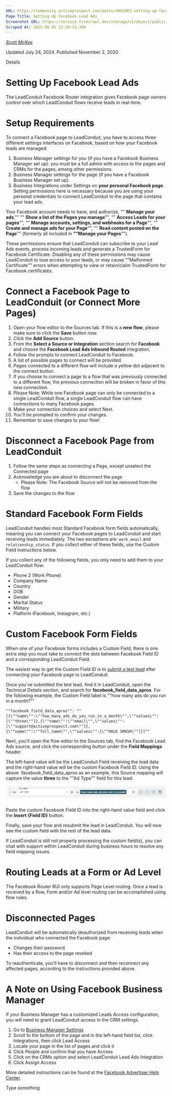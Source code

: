 ```yaml
---
URL: https://community.activeprospect.com/posts/4062063-setting-up-facebook-lead-ads
Page Title: Setting Up Facebook Lead Ads
Screenshot URL: https://service.firecrawl.dev/storage/v1/object/public/media/screenshot-ea324aa1-0000-4e12-9465-21bad742f682.png
Scraped At: 2025-06-02 22:29:33.368
---
```



[_Scott McKee_](https://community.activeprospect.com/memberships/7557680-scott-mckee)

Updated July 24, 2024. Published November 2, 2020.

Details

# Setting Up Facebook Lead Ads

The LeadConduit Facebook Router integration gives Facebook page owners control over which LeadConduit flows receive leads in real-time.

# Setup Requirements

To connect a Facebook page to LeadConduit, you have to access three different settings interfaces on Facebook, based on how your Facebook leads are managed:

1. Business Manager settings for you (if you have a Facebook Business Manager set up): you must be a full admin with access to the pages and CRMs for the pages, among other permissions.
2. Business Manager settings for the page (if you have a Facebook Business Manager set up).
3. Business Integrations under Settings on **your personal Facebook page**. Setting permissions here is necessary because you are using your personal credentials to connect LeadConduit to the page that contains your lead ads.

Your Facebook account needs to have, and authorize, "" **Manage your ads**,"" "" **Show a list of the Pages you manage**"", "" **Access Leads for your pages**"", "" **Manage accounts, settings, and webhooks for a Page**"", "" **Create and manage ads for your Page**"", "" **Read content posted on the Page**"" (formerly all included in **""Manage your Pages**"").

These permissions ensure that LeadConduit can subscribe to your Lead Ads events, process incoming leads and generate a TrustedForm for Facebook Certificate. Disabling any of these permissions may cause LeadConduit to lose access to your leads, or may cause ""Malformed Certificate"" errors when attempting to view or retain/claim TrustedForm for Facebook certificates.

# Connect a Facebook Page to LeadConduit (or Connect More Pages)

1. Open your flow editor to the Sources tab. If this is a **new flow**, please make sure to click the **Save** button now.
2. Click the **Add Source** button.
3. From the **Select a Source or Integration** section search for **Facebook** and choose the **Facebook Lead Ads Inbound Routed** integration.
4. Follow the prompts to connect LeadConduit to Facebook.
5. A list of possible pages to connect will be provided.
6. Pages connected to a different flow will include a yellow dot adjacent to the connect button.
1. If you choose to connect a page to a flow that was previously connected to a different flow, the previous connection will be broken in favor of this new connection.
2. Please Note: While one Facebook page can only be connected to a single LeadConduit flow, a single LeadConduit flow can have connections to many Facebook pages.
7. Make your connection choices and select Next.
8. You'll be prompted to confirm your changes.
9. Remember to save changes to your flow!

# Disconnect a Facebook Page from LeadConduit

1. Follow the same steps as connecting a Page, except unselect the Connected page
2. Acknowledge you are about to disconnect the page
   - Please Note: The Facebook Source will not be removed from the flow
3. Save the changes to the flow

# Standard Facebook Form Fields

LeadConduit handles most Standard Facebook form fields automatically, meaning you can connect your Facebook pages to LeadConduit and start receiving leads immediately. The two exceptions are: `work_email` and `relationship_status`. If you collect either of these fields, use the Custom Field instructions below.

If you collect any of the following fields, you only need to add them to your LeadConduit flow:

- Phone 2 (Work Phone)
- Company Name
- Country
- DOB
- Gender
- Marital Status
- Military
- Platform (Facebook, Instagram, etc.)

# Custom Facebook Form Fields

When one of your Facebook forms includes a Custom Field, there is one extra step you must take to connect the dots between Facebook Field ID and a corresponding LeadConduit Field.

The easiest way to get the Custom Field ID is to [submit a test lead](https://developers.facebook.com/tools/lead-ads-testing/) after connecting your Facebook page to LeadConduit.

Once you've submitted the test lead, find it in LeadConduit, open the Technical Details section, and search for **facebook\_field\_data\_apros**. For the following example, the Custom Field label is ""how many ads do you run in a month?""

```
""facebook_field_data_apros"": ""[{\""name\"":\""how_many_ads_do_you_run_in_a_month\"",\""values\"":[\""three\""]},{\""name\"":\""email\"",\""values\"":[\""support@activeprospecct.com\""]},{\""name\"":\""full_name\"",\""values\"":[\""HULK SMASH\""]}]""
```

Next, you'll open the flow editor to the Sources tab, find the Facebook Lead Ads source, and click the corresponding button under the **Field Mappings** header.

The left-hand value will be the LeadConduit Field receiving the lead data and the right-hand value will be the custom Facebook Field ID. Using the above  facebook\_field\_data\_apros as an example, this Source mapping will capture the value **three** to the ""Ad Type"" field for this lead:

![](images/image-1.png)

Paste the custom Facebook Field ID into the right-hand value field and click the **Insert {Field ID}** button.

Finally, save your flow and resubmit the lead in LeadConduit. You will now see the custom field with the rest of the lead data.

If LeadConduit is still not properly processing the custom field(s), you can chat with support within LeadConduit during business hours to resolve any field mapping issues.

# Routing Leads at a Form or Ad Level

The Facebook Router RUI only supports Page Level routing. Once a lead is received by a flow, Form and/or Ad level routing can be accomplished using flow rules.

# Disconnected Pages

LeadConduit will be automatically deauthorized from receiving leads when the individual who connected the Facebook page:

- Changes their password
- Has their access to the page revoked

To reauthenticate, you'll have to disconnect and then reconnect any affected pages, according to the instructions provided above.

# A Note on Using Facebook Business Manager

If your Business Manager has a customized Leads Access configuration, you will need to grant LeadConduit access in the CRM settings.

1. Go to [Business Manager Settings](https://business.facebook.com/settings)
2. Scroll to the bottom of the page and in the left-hand field list, click Integrations, then click Lead Access
3. Locate your page in the list of pages and click it
4. Click People and confirm that you have Access
5. Click on the CRMs option and select LeadConduit Lead Ads Integration
6. Click Assign Access

More detailed instructions can be found at the [Facebook Advertiser Help Center](https://www.facebook.com/business/help/1440176552713521).

Type something
